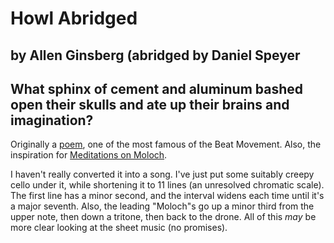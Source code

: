 #  Howl Abridged
## by Allen Ginsberg (abridged by Daniel Speyer
## What sphinx of cement and aluminum bashed open their skulls and ate up their brains and imagination?

Originally a [poem](/speeches/gen/Howl.html), one of the most famous
of the Beat Movement.  Also, the inspiration for [Meditations on
Moloch](https://slatestarcodex.com/2014/07/30/meditations-on-moloch/).

I haven't really converted it into a song.  I've just put some
suitably creepy cello under it, while shortening it to 11 lines (an
unresolved chromatic scale).  The first line has a minor second, and
the interval widens each time until it's a major seventh.  Also, the
leading "Moloch"s go up a minor third from the upper note, then down a
tritone, then back to the drone.  All of this *may* be more clear
looking at the sheet music (no promises).
